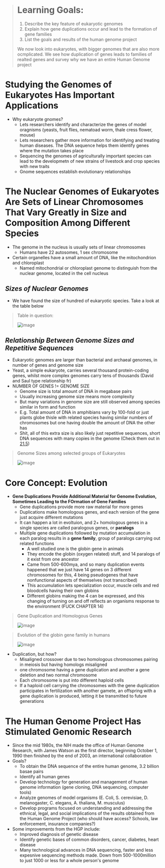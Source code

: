 > # Learning Goals:
> 1. Describe the key feature of eukaryotic genomes
> 2. Explain how gene duplications occur and lead to the formation of gene families
> 3. List the goals and results of the human genome project
>
> We now look into eukaryotes, with bigger genomes that are also more ocmplicated. We see how duplication of genes leads to families of realted genes and survey why we have an entire Human Genome project

# Studying the Genomes of Eukaryotes Has Important Applications
- Why eukaryote gnomes?
  - Lets researchers identify and characterize the genes of model oragnisms (yeasts, fruit flies, nematoad worm, thale cress flower, mouse)
  - Lets researchers gather more information for identifying and treating human diseases. The DNA sequence helps them identify genes where the mutation takes place
  - Sequencing the genomes of agriculturally important species can lead to the developmetn of new strains of livestock and crop species with new traits
  - Gnome sequences establish evolutionary relationships

# The Nuclear Genomes of Eukaryotes Are Sets of Linear Chromosomes That Vary Greatly in Size and Composition Among Different Species
- The genome in the nucleus is usually sets of linear chromosomes
  - Humans have 22 autosomes, 1 sex chromosome
- Certain organelles have a small amount of DNA, like the mitochondrion and chloroplast
  - Named mitochondrial or chloroplast genome to distinguish from the nuclear genome, located in the cell nucleus

## *Sizes of Nuclear Genomes*
 - We have found the size of hundred of eukaryotic species. Take a look at the table below

> Table in question:
> 
> ![image](https://github.com/MCBasterSheet/MCBasterSheet/assets/157453648/23f4c3cf-2ae0-4d78-a046-bfcc836fa234)

## *Relationship Between Genome Sizes and Repetitive Sequences*
- Eukaryotic genomes are larger than bacterial and archaeal genomes, in number of genes and genome size
- Yeast, a simple eukaryote, carries several thousand protein-coding genes, whilst more complex genomes carry tens of thousands (David and Saul type relationship fr)
- NUMBER OF GENES != GENOME SIZE
  - Genome size is total amount of DNA in megabase pairs
  - Usually increasing genome size means more complexity
  - But many variations in genome size are still observed among species similar in form and function
  - E.g. Total amount of DNA in amphibians vary by 100-fold or just plants globe thisle with related species having similar numbers of chromosomes but one having double the amount of DNA the other has
  - Shit, all of this extra size is also likely just repetitive sequences, short DNA sequences with many copies in the genome (Check them out in [21.5](https://github.com/MCBasterSheet/MCBasterSheet/blob/main/MCB150/pages/SubChapters/Chapter%2021/21.5%20-%20Repetitive%20Sequences%20and%20Transposable%20Elements.md))

> Genome Sizes among selected groups of Eukaryotes
>
> ![image](https://github.com/MCBasterSheet/MCBasterSheet/assets/157453648/42aadba0-89e6-4029-a009-61693659b905)

# Core Concept: Evolution
- **Gene Duplications Provide Additional Material for Genome Evolution, Sometimes Leading to the FOrmation of Gene Families**
  - Gene duplications provide more raw material for more genes
  - Duplications make homologous genes, and each version of the gene just acquire different mutations
  - It can happen a lot in evoltuion, and 2+ homologous genes in a single species are called paralogous genes, or **paralogs**
  - Multiple gene duplications followed by mutation accumulation in each paralog results in a **gene family**, group of paralogs carrying out related functions
    - A well studied one is the globin gene in animals
    - They encode the globin (oxygen related) stuff, and 14 paralogs of it exist from one ancestor
    - Came from 500-600mya, and so many duplication events happened that we just have 14 genes on 3 different chromosomes for this, 4 being pseudogenes that have nonfunctional aspects of themselves (not transcribed)
    - This accumulation lets specialization occur, muscle cells and red bloodcells having their own globins
    - Different globins making the 4 can be expressed, and this changing of turning on and off reflects an organisms response to the environment (FUCK CHAPTER 14)

> Gene Duplication and Homologous Genes
>
> ![image](https://github.com/MCBasterSheet/MCBasterSheet/assets/157453648/505f1940-6733-450c-b777-76bb975d9257)

> Evolution of the globin gene family in humans
>
> ![image](https://github.com/MCBasterSheet/MCBasterSheet/assets/157453648/0c9035f9-4402-48fe-a3cf-fb342d06877c)

- Duplication, but how?
  - Misaligned crossover due to two homologous chromosomes pairing in meiosis but having homologs misaligned
  - one chromosome having a gene duplication and another a gene deletion and two normal chromosome
  - Each chromosome is put into different haploid cells
  - If a haploid cell carrying the chromosomes with the gene duplication participates in fertilization with another gamete, an offspring with a gene duplication is produced, letting it be transmitted to future generations

# The Human Genome Project Has Stimulated Genomic Research
- Since the mid 1980s, the NIH made the office of Human Genome Research, with James Watson as the first director, beginning October 1, 1990 then finished by the end of 2003, an international collaboration
- Goals?
  - To obtain the DNA sequence of the entire human genome, 3.2 billion basae pairs
  - Identify all human genes
  - Develop technology for generation and management of human genome information (gene cloning, DNA sequencing, computer tools)
  - Analyze genomes of model organisms (E. Coli, S. cerevisiae, D. melanogaster, C. elegans, A. thaliana, M. musculus)
  - Develop programs focused on understanding and addressing the ethnical, legal, and social implications of the results obtained from the Human Genome Project (who should have access? Schools, law enforcement, insurance companies?)
- Some improvements from the HGP include:
  - Improved diagnosis of genetic disease
  - Identify genetic bases of common disorders, cancer, diabetes, heart disease
  - Many technological advances in DNA sequencing, faster and less expesnive sequencing methods made. Down from 500-1000million to just 1000 or less for a whole person's genome
